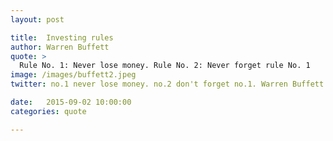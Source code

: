 ```yaml
---
layout: post

title:  Investing rules
author: Warren Buffett
quote: >
  Rule No. 1: Never lose money. Rule No. 2: Never forget rule No. 1
image: /images/buffett2.jpeg
twitter: no.1 never lose money. no.2 don't forget no.1. Warren Buffett http://quotes.stockflare.com/ https://pbs.twimg.com/media/BroaE5hIcAAiufe.jpg

date:   2015-09-02 10:00:00
categories: quote

---
```


